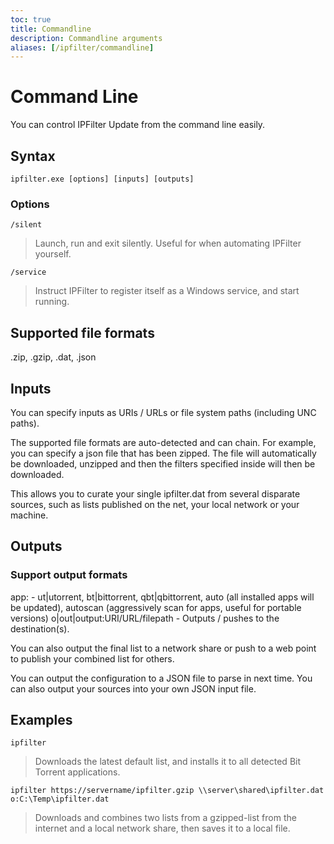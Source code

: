 ```yaml
---
toc: true
title: Commandline
description: Commandline arguments
aliases: [/ipfilter/commandline]
---
```

# Command Line

You can control IPFilter Update from the command line easily.

## Syntax

`ipfilter.exe [options] [inputs] [outputs] `

### Options

`/silent`

> Launch, run and exit silently. Useful for when automating IPFilter yourself.

`/service`

> Instruct IPFilter to register itself as a Windows service, and start running.

## Supported file formats

.zip, .gzip, .dat, .json


## Inputs

You can specify inputs as URIs / URLs or file system paths (including UNC paths).

The supported file formats are auto-detected and can chain. For example, you can specify a json file that has been zipped. The file will automatically be downloaded, unzipped and then the filters specified inside will then be downloaded.

This allows you to curate your single ipfilter.dat from several disparate sources, such as lists published on the net, your local network or your machine.

## Outputs

### Support output formats

app:<application name> - ut|utorrent, bt|bittorrent, qbt|qbittorrent, auto (all installed apps will be updated), autoscan (aggressively scan for apps, useful for portable versions)
o|out|output:URI/URL/filepath - Outputs / pushes to the destination(s).



You can also output the final list to a network share or push to a web point to publish your combined list for others.

You can output the configuration to a JSON file to parse in next time.
You can also output your sources into your own JSON input file.

## Examples

`ipfilter`

> Downloads the latest default list, and installs it to all detected Bit Torrent applications.

`ipfilter https://servername/ipfilter.gzip \\server\shared\ipfilter.dat o:C:\Temp\ipfilter.dat`

> Downloads and combines two lists from a gzipped-list from the internet and a local network share, then saves it to a local file. 
